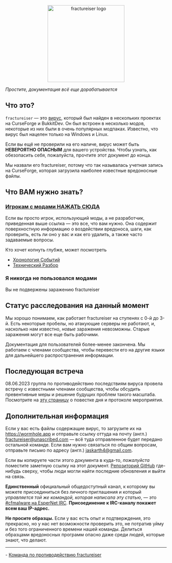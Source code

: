 <p align="center">
	<img src="../../docs/media/logo.svg" alt="fractureiser logo" height="240">
</p>

*Простите, документация всё еще дорабатывается*

## Что это?
`fractureiser` — это [вирус](https://ru.wikipedia.org/wiki/Компьютерный_вирус), который был найден в нескольких проектах на CurseForge и BukkitDev. Он был встроен в несколько модов, некоторые из них были в очень популярных модпаках. Известно, что вирус был нацелен только на Windows и Linux.

Если вы ещё не проверили на его наличе, вирус может быть **НЕВЕРОЯТНО ОПАСНЫМ** для вашего устройства. Чтобы узнать, как обезопасить себя, пожалуйста, прочтите этот документ до конца.

Мы назвали его fractureiser, потому что так называлась учетная запись на CurseForge, которая загрузила наиболее известные вредоносные файлы.

## Что ВАМ нужно знать?

### [Игрокам с модами НАЖАТЬ СЮДА](docs/users.md)

Если вы просто игрок, использующий моды, а не разработчик, приведенная выше ссылка — это все, что вам нужно. Она содержит поверхностную информацию о воздействии вредоноса, шаги, как проверить, есть ли оно у вас и как его удалить, а также часто задаваемые вопросы.

Кто хочет копнуть глубже, может посмотреть
* [Хронология Событий](docs/timeline.md)
* [Технический Разбор](docs/tech.md)

### Я никогда не пользовался модами
Вы не подвержены заражению fractureiser

## Статус расследования на данный момент
Мы хорошо понимаем, как работает fractureiser на ступенях с 0-й до 3-й.
Есть некоторые пробелы, но атакующие серверы не работают, и, насколько нам известно, *новые* заражения
невозможны. Старые заражения могут все еще быть рабочими.

Документация для пользователей более-менее закончена. Мы работаем с членами сообщества, чтобы перевести его на другие языки для дальнейшего распространения информации.

## Последующая встреча
08.06.2023 группа по противодействию последствиям вируса провела встречу с известными членами сообщества, чтобы обсудить превентивные меры и решение будущих проблем такого масштаба.
Посмотрите на [эту страницу](docs/2023-06-08-meeting.md) о повестке дня и протоколе мероприятия.

## Дополнительная информация

Если у вас есть файлы содержащие вирус, то загрузите их на https://wormhole.app и отправьте ссылку оттуда на почту (англ.) fractureiser@unascribed.com — всё туда отправленное будет передано остальной команде. Если вам нужно связаться по общим вопросам, отправьте письмо по адресу (англ.) jaskarth4@gmail.com.

Если вы копируете части этого документа в куда-то, *пожалуйста* поместите заметную ссылку на этот документ. [Репозиторий GitHub](https://github.com/fractureiser-investigation/fractureiser) где-нибудь сверху, чтобы люди могли найти последние обновления и выйти на связь.

**Единственный** официальный общедоступный канал, к которому вы можете присоединиться без личного приглашения и который *управляется той же командой, которая написала эту статью*, — это [#cfmalware на EsperNet IRC](https://webchat.esper.net/?channels=cfmalware). **Присоединение к IRC-каналу покажет всем ваш IP-адрес.**

**Не просите образцы.** Если у вас есть опыт и подтверждения, это прекрасно, но у нас нет возможности проверить это, не потратив уйму и без того ограниченного времени нашей команды. Делиться образцами вредоносных программ опасно даже среди людей, которые знают, что делают.

---

\- [Команда по противодействию fractureiser](docs/credits.md)
